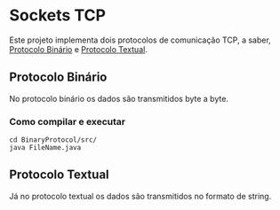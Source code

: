 # Sockets TCP

Este projeto implementa dois protocolos de comunicação TCP, a saber, [Protocolo Binário](README.md#protocolo-binário) e [Protocolo Textual](README.md#protocolo-textual).

## Protocolo Binário

No protocolo binário os dados são transmitidos byte a byte.

### Como compilar e executar

    cd BinaryProtocol/src/
    java FileName.java

## Protocolo Textual

Já no protocolo textual os dados são transmitidos no formato de string.